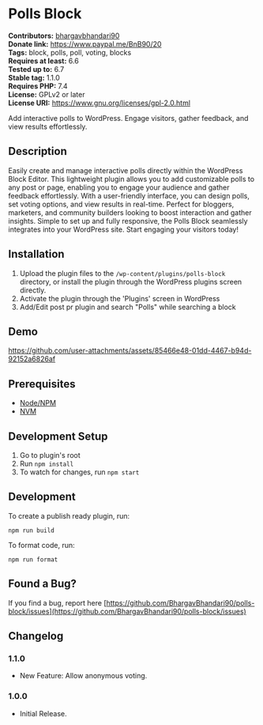 # Polls Block #
**Contributors:** [bhargavbhandari90](https://profiles.wordpress.org/bhargavbhandari90/)  
**Donate link:** https://www.paypal.me/BnB90/20  
**Tags:** block, polls, poll, voting, blocks  
**Requires at least:** 6.6  
**Tested up to:** 6.7  
**Stable tag:** 1.1.0  
**Requires PHP:** 7.4  
**License:** GPLv2 or later  
**License URI:** https://www.gnu.org/licenses/gpl-2.0.html  

Add interactive polls to WordPress. Engage visitors, gather feedback, and view results effortlessly.

## Description ##

Easily create and manage interactive polls directly within the WordPress Block Editor. This lightweight plugin allows you to add customizable polls to any post or page, enabling you to engage your audience and gather feedback effortlessly. With a user-friendly interface, you can design polls, set voting options, and view results in real-time. Perfect for bloggers, marketers, and community builders looking to boost interaction and gather insights. Simple to set up and fully responsive, the Polls Block seamlessly integrates into your WordPress site. Start engaging your visitors today!

## Installation ##

1. Upload the plugin files to the `/wp-content/plugins/polls-block` directory, or install the plugin through the WordPress plugins screen directly.
2. Activate the plugin through the 'Plugins' screen in WordPress
3. Add/Edit post pr plugin and search "Polls" while searching a block

## Demo
https://github.com/user-attachments/assets/85466e48-01dd-4467-b94d-92152a6826af



## Prerequisites
- [Node/NPM](https://nodejs.org/en/download/)
- [NVM](https://github.com/nvm-sh/nvm)

## Development Setup
1. Go to plugin's root
2. Run `npm install`
5. To watch for changes, run `npm start`

## Development

To create a publish ready plugin, run:

	npm run build

To format code, run:

	npm run format


## Found a Bug? ##

If you find a bug, report here 
[https://github.com/BhargavBhandari90/polls-block/issues](https://github.com/BhargavBhandari90/polls-block/issues)

## Changelog ##

### 1.1.0 ###
* New Feature: Allow anonymous voting.

### 1.0.0 ###
* Initial Release.
